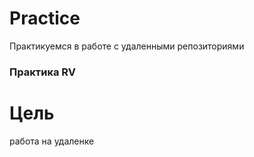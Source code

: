 # Practice
Практикуемся в работе с удаленными репозиториями
### Практика RV
# Цель 
работа на удаленке